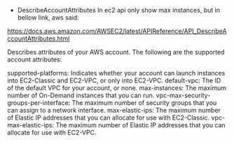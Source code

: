 - DescribeAccountAttributes
In ec2 api only show max instances, but in bellow link, aws said:

https://docs.aws.amazon.com/AWSEC2/latest/APIReference/API_DescribeAccountAttributes.html

Describes attributes of your AWS account. The following are the supported account attributes:

supported-platforms: Indicates whether your account can launch instances into EC2-Classic and EC2-VPC, or only into EC2-VPC.
default-vpc: The ID of the default VPC for your account, or none.
max-instances: The maximum number of On-Demand instances that you can run.
vpc-max-security-groups-per-interface: The maximum number of security groups that you can assign to a network interface.
max-elastic-ips: The maximum number of Elastic IP addresses that you can allocate for use with EC2-Classic.
vpc-max-elastic-ips: The maximum number of Elastic IP addresses that you can allocate for use with EC2-VPC.

